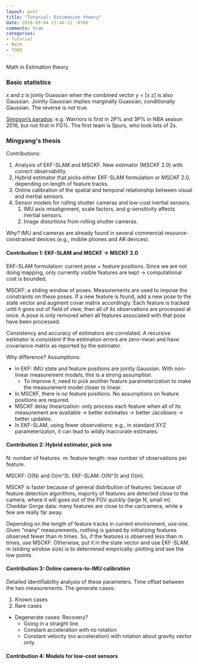 ```yaml
---
layout: post
title: "Tutorial: Estimation theory"
date: 2016-09-04 23:40:12 -0700
comments: true
categories: 
- Tutorial
- Math
- TODO
---
```


Math in Estimation theory.
<!--more-->

### Basic statistics

x and z is joinly Guassian when the combined vector y = [x z] is also Gaussian.
Jointly Gaussian implies marginally Guassian, conditionally Gaussian. The reverse is not true.

[Simpson’s paradox](https://en.wikipedia.org/wiki/Simpson%27s_paradox): e.g. Warriors is first in 2P% and 3P% in NBA season 2016, but not first in FG%. 
The first team is Spurs, who took lots of 2s.

### Mingyang's thesis

Contributions:

1. Analysis of EKF-SLAM and MSCKF. New estimator (MSCKF 2.0) with correct observability.
2. Hybrid estimator that picks either EKF-SLAM formulation or MSCKF 2.0, depending on length of feature tracks.
3. Online calibration of the spatial and temporal relationship between visual and inertial sensors.
4. Sensor models for rolling shutter cameras and low-cost inertial sensors.
    1. IMU axis misalignment, scale factors, and g-sensitivity affects inertial sensors.
    2. Image distortions from rolling shutter cameras.

 Why? IMU and cameras are already found in several commercial resource-constrained devices (e.g., mobile phones and AR devices).

#### Contribution 1: EKF-SLAM and MSCKF -> MSCKF 2.0

EKF-SLAM formulation: current pose + feature positions.
Since we are not doing mapping, only currently visible features are kept -> computational cost is bounded.

MSCKF: a sliding window of poses.
Measurements are used to impose the constraints on these poses.
If a new feature is found, add a new pose to the state vector and augment covar matrix accordingly.
Each feature is tracked until it goes out of field of view, then all of its observations are processed at once.
A pose is only removed when all features associated with that pose have been processed.

Consistency and accuracy of estimators are correlated.
A recursive estimator is consistent if the estimation errors are zero-mean and have covariance matrix as reported by the estimator.

Why difference? Assumptions:

* In EKF: IMU state and feature positions are jointly Gaussian. With non-linear measurement models, this is a strong assumption. 
    * To improve it, need to pick another feature parameterization to make the measurement model closer to linear.
* In MSCKF, there is no feature positions. No assumptions on feature positions are required.
* MSCKF delay linearization: only process each feature when all of its measurement are available -> better estimates -> better Jacobians -> better updates.
* In EKF-SLAM, using fewer observations: e.g., in standard XYZ parameterizaton, it can lead to wildly inaccurate estimates.

#### Contribution 2: Hybrid estimator, pick one

N: number of features.
m: feature length: max number of observations per feature.

MSCKF: O(N) and O(m^3).
EKF-SLAM: O(N^3) and O(m).

MSCKF is faster because of general distribution of features: because of feature detection algorithms, majority of features are detected close to the camera, where it will goes out of the FOV quickly (large N, small m).
Cheddar Gorge data: many features are close to the car/camera, while a few are really far away.

Depending on the length of feature tracks in current environment, use one.
Given “many” measurements, nothing is gained by initializing features  observed fewer than m times.
So, if the features is observed less than m times, use MSCKF. Otherwise, put it in the state vector and use EKF-SLAM.
m (sliding window size) is to determined empirically: plotting and see the low points.

#### Contribution 3: Online camera-to-IMU calibration

Detailed identifiability analysis of these parameters.
Time offset between the two measurements.
The generate cases:

1. Known cases
2. Rare cases

* Degenerate cases: Recovery? 
    * Going in a straight line
    * Constant acceleration with no rotation
    * Constant velocity (no acceleration) with rotation about gravity vector only.


#### Contribution 4: Models for low-cost sensors

